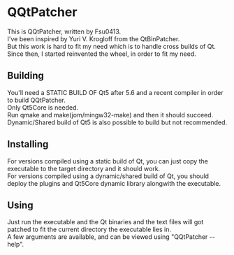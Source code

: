 
# QQtPatcher
This is QQtPatcher, written by Fsu0413.  
I've been inspired by Yuri V. Krogloff from the QtBinPatcher.  
But this work is hard to fit my need which is to handle cross builds of Qt.  
Since then, I started reinvented the wheel, in order to fit my need.

## Building
You'll need a STATIC BUILD OF Qt5 after 5.6 and a recent compiler in order to build QQtPatcher.  
Only Qt5Core is needed.  
Run qmake and make(jom/mingw32-make) and then it should succeed.  
Dynamic/Shared build of Qt5 is also possible to build but not recommended.

## Installing
For versions compiled using a static build of Qt, you can just copy the executable to the target directory and it should work.  
For versions compiled using a dynamic/shared build of Qt, you should deploy the plugins and Qt5Core dynamic library alongwith the executable.

## Using
Just run the executable and the Qt binaries and the text files will got patched to fit the current directory the executable lies in.  
A few arguments are available, and can be viewed using "QQtPatcher --help".

